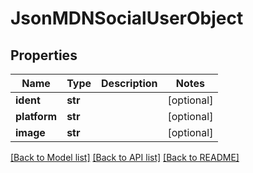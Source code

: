 # JsonMDNSocialUserObject


## Properties
Name | Type | Description | Notes
------------ | ------------- | ------------- | -------------
**ident** | **str** |  | [optional] 
**platform** | **str** |  | [optional] 
**image** | **str** |  | [optional] 

[[Back to Model list]](../README.md#documentation-for-models) [[Back to API list]](../README.md#documentation-for-api-endpoints) [[Back to README]](../README.md)


